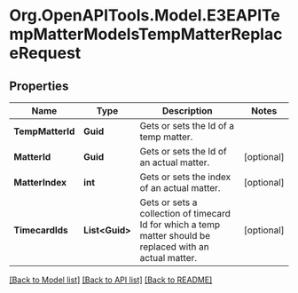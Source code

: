 
# Org.OpenAPITools.Model.E3EAPITempMatterModelsTempMatterReplaceRequest

## Properties

Name | Type | Description | Notes
------------ | ------------- | ------------- | -------------
**TempMatterId** | **Guid** | Gets or sets the Id of a temp matter. | 
**MatterId** | **Guid** | Gets or sets the Id of an actual matter. | [optional] 
**MatterIndex** | **int** | Gets or sets the index of an actual matter. | [optional] 
**TimecardIds** | **List&lt;Guid&gt;** | Gets or sets a collection of timecard Id for which a temp matter should be replaced with an actual matter. | [optional] 

[[Back to Model list]](../README.md#documentation-for-models)
[[Back to API list]](../README.md#documentation-for-api-endpoints)
[[Back to README]](../README.md)

